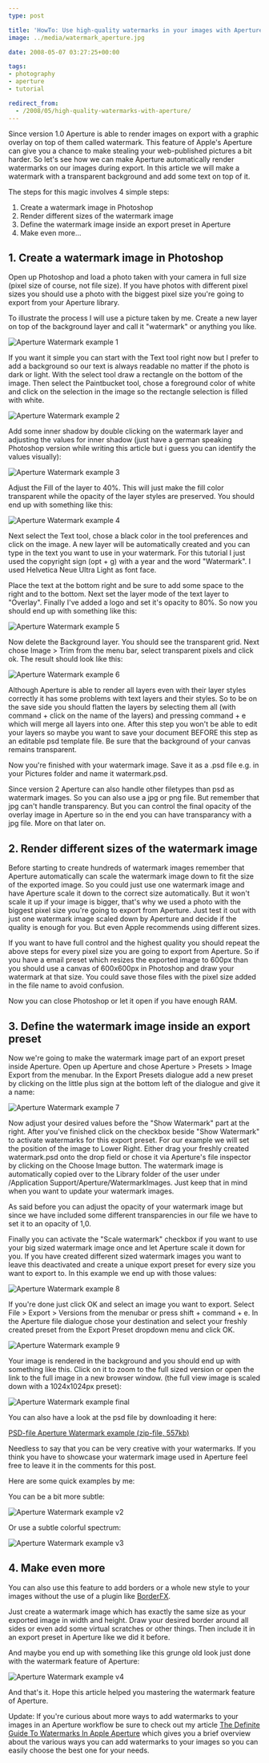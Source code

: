 ```yaml
---
type: post

title: 'HowTo: Use high-quality watermarks in your images with Aperture 2.1'
image: ../media/watermark_aperture.jpg

date: 2008-05-07 03:27:25+00:00

tags:
- photography
- aperture
- tutorial

redirect_from:
  - /2008/05/high-quality-watermarks-with-aperture/
---
```


Since version 1.0 Aperture is able to render images on export with a graphic overlay on top of them called watermark. This feature of Apple's Aperture can give you a chance to make stealing your web-published pictures a bit harder. So let's see how we can make Aperture automatically render watermarks on our images during export. In this article we will make a watermark with a transparent background and add some text on top of it.

The steps for this magic involves 4 simple steps:

1. Create a watermark image in Photoshop
2. Render different sizes of the watermark image
3. Define the watermark image inside an export preset in Aperture
4. Make even more...

## 1. Create a watermark image in Photoshop

Open up Photoshop and load a photo taken with your camera in full size (pixel size of course, not file size). If you have photos with different pixel sizes you should use a photo with the biggest pixel size you're going to export from your Aperture library.

To illustrate the process I will use a picture taken by me. Create a new layer on top of the background layer and call it "watermark" or anything you like.

![Aperture Watermark example 1](../media/watermark_1.png)

If you want it simple you can start with the Text tool right now but I prefer to add a background so our text is always readable no matter if the photo is dark or light. With the select tool draw a rectangle on the bottom of the image. Then select the Paintbucket tool, chose a foreground color of white and click on the selection in the image so the rectangle selection is filled with white.

![Aperture Watermark example 2](../media/watermark_2.png)

Add some inner shadow by double clicking on the watermark layer and adjusting the values for inner shadow (just have a german speaking Photoshop version while writing this article but i guess you can identify the values visually):

![Aperture Watermark example 3](../media/watermark_3.png)

Adjust the Fill of the layer to 40%. This will just make the fill color transparent while the opacity of the layer styles are preserved. You should end up with something like this:

![Aperture Watermark example 4](../media/watermark_4.png)

Next select the Text tool, chose a black color in the tool preferences and click on the image. A new layer will be automatically created and you can type in the text you want to use in your watermark. For this tutorial I just used the copyright sign (opt + g) with a year and the word "Watermark". I used Helvetica Neue Ultra Light as font face.

Place the text at the bottom right and be sure to add some space to the right and to the bottom. Next set the layer mode of the text layer to "Overlay". Finally I've added a logo and set it's opacity to 80%. So now you should end up with something like this:

![Aperture Watermark example 5](../media/watermark_5.png)

Now delete the Background layer. You should see the transparent grid. Next chose Image > Trim from the menu bar, select transparent pixels and click ok. The result should look like this:

![Aperture Watermark example 6](../media/watermark_6.png)

Although Aperture is able to render all layers even with their layer styles correctly it has some problems with text layers and their styles. So to be on the save side you should flatten the layers by selecting them all (with command + click on the name of the layers) and pressing command + e which will merge all layers into one. After this step you won't be able to edit your layers so maybe you want to save your document BEFORE this step as an editable psd template file. Be sure that the background of your canvas remains transparent.

Now you're finished with your watermark image. Save it as a .psd file e.g. in your Pictures folder and name it watermark.psd.

Since version 2 Aperture can also handle other filetypes than psd as watermark images. So you can also use a jpg or png file. But remember that jpg can't handle transparency. But you can control the final opacity of the overlay image in Aperture so in the end you can have transparancy with a jpg file. More on that later on.

## 2. Render different sizes of the watermark image

Before starting to create hundreds of watermark images remember that Aperture automatically can scale the watermark image down to fit the size of the exported image. So you could just use one watermark image and have Aperture scale it down to the correct size automatically. But it won't scale it up if your image is bigger, that's why we used a photo with the biggest pixel size you're going to export from Aperture. Just test it out with just one watermark image scaled down by Aperture and decide if the quality is enough for you. But even Apple recommends using different sizes.

If you want to have full control and the highest quality you should repeat the above steps for every pixel size you are going to export from Aperture. So if you have a email preset which resizes the exported image to 600px than you should use a canvas of 600x600px in Photoshop and draw your watermark at that size. You could save those files with the pixel size added in the file name to avoid confusion.

Now you can close Photoshop or let it open if you have enough RAM.

## 3. Define the watermark image inside an export preset

Now we're going to make the watermark image part of an export preset inside Aperture. Open up Aperture and chose Aperture > Presets > Image Export from the menubar. In the Export Presets dialogue add a new preset by clicking on the little plus sign at the bottom left of the dialogue and give it a name:

![Aperture Watermark example 7](../media/watermark_7.png)

Now adjust your desired values before the "Show Watermark" part at the right. After you've finished click on the checkbox beside "Show Watermark" to activate watermarks for this export preset. For our example we will set the position of the image to Lower Right. Either drag your freshly created watermark.psd onto the drop field or chose it via Aperture's file inspector by clicking on the Choose Image button. The watermark image is automatically copied over to the Library folder of the user under /Application Support/Aperture/WatermarkImages. Just keep that in mind when you want to update your watermark images.

As said before you can adjust the opacity of your watermark image but since we have included some different transparencies in our file we have to set it to an opacity of 1,0.

Finally you can activate the "Scale watermark" checkbox if you want to use your big sized watermark image once and let Aperture scale it down for you. If you have created different sized watermark images you want to leave this deactivated and create a unique export preset for every size you want to export to. In this example we end up with those values:

![Aperture Watermark example 8](../media/watermark_8.png)

If you're done just click OK and select an image you want to export. Select File > Export > Versions from the menubar or press shift + command + e. In the Aperture file dialogue chose your destination and select your freshly created preset from the Export Preset dropdown menu and click OK.

![Aperture Watermark example 9](../media/watermark_9.png)

Your image is rendered in the background and you should end up with something like this. Click on it to zoom to the full sized version or open the link to the full image in a new browser window. (the full view image is scaled down with a 1024x1024px preset):

![Aperture Watermark example final](../media/watermarkexample_final.jpg)

You can also have a look at the psd file by downloading it here:

[PSD-file Aperture Watermark example (zip-file, 557kb)](http://www.kremalicious.com/media/watermark_example_by_kremalicious.zip)

Needless to say that you can be very creative with your watermarks. If you think you have to showcase your watermark image used in Aperture feel free to leave it in the comments for this post.

Here are some quick examples by me:

You can be a bit more subtle:

![Aperture Watermark example v2](../media/watermarkexample_v2.jpg)

Or use a subtle colorful spectrum:

![Aperture Watermark example v3](../media/watermarkexample_v3.jpg)

## 4. Make even more

You can also use this feature to add borders or a whole new style to your images without the use of a plugin like [BorderFX](http://web.mac.com/reinharduebel/BorderFX/).

Just create a watermark image which has exactly the same size as your exported image in width and height. Draw your desired border around all sides or even add some virtual scratches or other things. Then include it in an export preset in Aperture like we did it before.

And maybe you end up with something like this grunge old look just done with the watermark feature of Aperture:

![Aperture Watermark example v4](../media/watermarkexample_v4.jpg)

And that's it. Hope this article helped you mastering the watermark feature of Aperture.

Update: If you're curious about more ways to add watermarks to your images in an Aperture workflow be sure to check out my article [The Definite Guide To Watermarks In Apple Aperture](/the-definite-guide-to-watermarks-in-apple-aperture/) which gives you a brief overview about the various ways you can add watermarks to your images so you can easily choose the best one for your needs.
